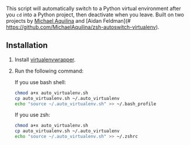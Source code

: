 This script will automatically switch to a Python virtual environment after you `cd` into a Python project, then deactivate when you leave. Built on two projects by [Michael Aquilina]( https://gist.github.com/afeld/4aefc7c9493f1519e141f52b40dc6479) and [Aidan Feldman](# https://github.com/MichaelAquilina/zsh-autoswitch-virtualenv).

## Installation

1. Install [virtualenvwrapper](https://virtualenvwrapper.readthedocs.io).
1. Run the following command:

    If you use bash shell:

    ```bash
    chmod a+x auto_virtualenv.sh
    cp auto_virtualenv.sh ~/.auto_virtualenv
    echo "source ~/.auto_virtualenv.sh" >> ~/.bash_profile
    ```

    If you use zsh:

    ```bash
    chmod a+x auto_virtualenv.sh
    cp auto_virtualenv.sh ~/.auto_virtualenv
    echo "source ~/.auto_virtualenv.sh" >> ~/.zshrc
    ```
